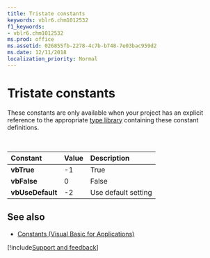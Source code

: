 ```yaml
---
title: Tristate constants
keywords: vblr6.chm1012532
f1_keywords:
- vblr6.chm1012532
ms.prod: office
ms.assetid: 026855fb-2278-4c7b-b748-7e03bac959d2
ms.date: 12/11/2018
localization_priority: Normal
---
```



# Tristate constants

These constants are only available when your project has an explicit reference to the appropriate [type library](../../Glossary/vbe-glossary.md#type-library) containing these constant definitions.

<br/>

|Constant|Value|Description|
|:-----|:-----|:-----|
|**vbTrue**|-1|True|
|**vbFalse**|0|False|
|**vbUseDefault**|-2|Use default setting|

## See also

- [Constants (Visual Basic for Applications)](../constants-visual-basic-for-applications.md)

[!include[Support and feedback](~/includes/feedback-boilerplate.md)]
